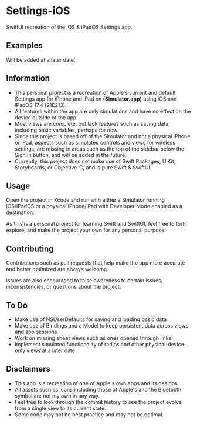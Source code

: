#  Settings-iOS
SwiftUI recreation of the iOS & iPadOS Settings app.

## Examples
Will be added at a later date.

## Information
- This personal project is a recreation of Apple's current and default Settings app for iPhone and iPad on **(Simulator.app)** using iOS and iPadOS 17.4 (21E213).
- All features within the app are only simulations and have no effect on the device outside of the app.
- Most views are complete, but lack features such as saving data, including basic variables, perhaps for now.
- Since this project is based off of the Simulator and not a physical iPhone or iPad, aspects such as simulated controls and views for wireless settings, are missing in areas such as the top of the sidebar below the Sign In button, and will be added in the future.
- Currently, this project does not make use of Swift Packages, UIKit, Storyboards, or Objective-C, and is pure Swift & SwiftUI.

## Usage
Open the project in Xcode and run with either a Simulator running iOS/iPadOS or a physical iPhone/iPad with Developer Mode enabled as a destination.

As this is a personal project for learning Swift and SwiftUI, feel free to fork, explore, and make the project your own for any personal purpose!

## Contributing
Contributions such as pull requests that help make the app more accurate and better optimized are always welcome.

Issues are also encouraged to raise awareness to certain issues, inconsistencies, or questions about the project.

## To Do
- Make use of NSUserDefaults for saving and loading basic data
- Make use of Bindings and a Model to keep persistent data across views and app sessions
- Work on missing sheet views such as ones opened through links
- Implement simulated functionality of radios and other physical-device-only views at a later date

## Disclaimers
- This app is a recreation of one of Apple's own apps and its designs.
- All assets such as icons including those of Apple's and the Bluetooth symbol are not my own in any way.
- Feel free to look through the commit history to see the project evolve from a single view to its current state.
- Some code may not be best practice and may not be optimal.

